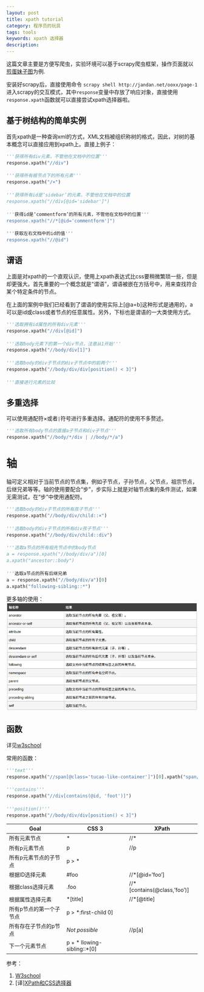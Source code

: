 ```yaml
---
layout: post
title: xpath tutorial
category: 程序员的玩具
tags: tools
keywords: xpath 选择器
description:
---
```


这篇文章主要是方便写爬虫，实验环境可以基于scrapy爬虫框架，操作页面就以[煎蛋妹子图](http://jandan.net/ooxx/page-1)为例.

安装好scrapy后，直接使用命令 `scrapy shell http://jandan.net/ooxx/page-1`进入scrapy的交互模式，其中`response`变量中存放了响应对象，直接使用`response.xpath`函数就可以直接尝试xpath选择器啦。

## 基于树结构的简单实例
首先xpath是一种查询xml的方式，XML文档被组织称树的格式，因此，对树的基本概念可以直接应用到xpath上。直接上例子：

```python
'''获得所有div元素，不管他在文档中的位置'''
response.xpath("//div")

'''获得所有根节点下的所有元素'''
response.xpath("/×")

'''获得所有id是‘sidebar’的元素，不管他在文档中的位置
response.xpath("//div[@id='sidebar']")

'''获得id是‘commentform’的所有元素，不管他在文档中的位置'''
response.xpath("//*[@id='commentform']")

'''获取左右文档中的id的值'''
response.xpath("//@id")
```


## 谓语
上面是对xpath的一个直观认识，使用上xpath表达式比css要稍微繁琐一些，但是却更强大。首先重要的一个概念就是“谓语”，谓语被嵌在方括号中，用来查找符合某个特定条件的节点。

在上面的案例中我们已经看到了谓语的使用实际上[@a=b]这种形式是通用的，a可以是id或class或者节点的任意属性。另外，下标也是谓语的一大类使用方式。

```python
'''选取拥有id属性的所有div元素'''
response.xpath("//div[@id]")

'''选取body元素下的第一个div节点，注意从1开始'''
response.xpath("//body/div[1]")

'''选取body的div子节点的div子节点中的前两个'''
response.xpath("//body/div/div[position() < 3]")

'''直接进行元素的比较
```

## 多重选择
可以使用通配符×或者`|`符号进行多重选择。通配符的使用不多赘述。
```python
'''选取所有body节点的直接a子节点和div子节点'''
response.xpath("//body/*/div | //body/*/a")

```

# 轴
轴可定义相对于当前节点的节点集，例如子节点，子孙节点，父节点，祖宗节点，后继兄弟等等。轴的使用要配合“步”，步实际上就是对轴节点集的条件测试，如果无需测试，在“步”中使用通配符。

```python
'''选取body的div子节点的所有孩子节点'''
response.xpath("//body/div/child::×")

'''选取body的div子节点的所有div孩子节点'''
response.xpath("//body/div/child::div")

'''选取a节点的所有祖先节点中的body节点
a = response.xpath("//body/div/a")[0]
a.xpath("ancestor::body")

'''选取a节点的所有后继兄弟
a = response.xpath("//body/div/a")[0]
a.xpath("following-sibling::*")
```


更多轴的使用：
![](/img/xpath_axes.png)

## 函数
详见[w3school](http://www.w3school.com.cn/xpath/xpath_functions.asp)

常用的函数：
```python
'''text'''
response.xpath("//span[@class='tucao-like-container']")[0].xpath("span/text()")

'''contains'''
response.xpath("//div[contains(@id, 'foot')]")

'''position()'''
response.xpath("//body/div/div[position() < 3]")


```

| Goal | CSS 3 | XPath |
|-------|-----|------|
|所有元素节点| * | //* |
| 所有p元素节点 | p | //p |
| 所有p元素节点的子节点 | p > * |
| 根据ID选择元素 | #foo | //*[@id=’foo’] |
| 根据class选择元素 | .foo | //*[contains(@class,’foo’)] |
| 根据属性选择元素 | *[title] | //*[@title] |
| 所有p节点的第一个子节点 | p > *:first-child 0] |
| 所有存在子节点的p节点 | _Not possible_ | //p[a] |
| 下一个元素节点 | p + * llowing-sibling::*[0] |



参考：
1. [W3school](http://www.w3school.com.cn/xpath/)
2. [译][XPath和CSS选择器]( <http://www.cnblogs.com/ziyunfei/archive/20/2710631.html> )
